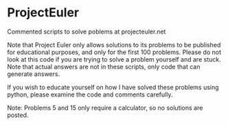 # ProjectEuler
Commented scripts to solve poblems at projecteuler.net

Note that Project Euler only allows solutions to its problems to be published for educational purposes, and only for the first 100 problems. Please do not look at this code if you are trying to solve a problem yourself and are stuck. Note that actual answers are not in these scripts, only code that can generate answers.

If you wish to educate yourself on how I have solved these problems using python, please examine the code and comments carefully.

Note: Problems 5 and 15 only require a calculator, so no solutions are posted.
